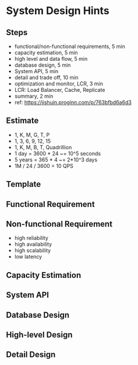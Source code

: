 # System Design Hints

## Steps
- functional/non-functional requirements, 5 min
- capacity estimation, 5 min
- high level and data flow, 5 min
- database design, 5 min
- System API, 5 min
- detail and trade off, 10 min
- optimization and monitor, LCR, 3 min
- LCR: Load Balancer, Cache, Replicate
- summary, 2 min
- ref: https://jishuin.proginn.com/p/763bfbd6a6d3

## Estimate
- 1, K, M, G, T, P
- 1, 3, 6, 9, 12, 15
- 1, K, M, B, T, Quadrillion 
- 1 day = 3600 * 24 ~= 10^5 seconds
- 5 years = 365 * 4 ~= 2*10^3 days
- 1M / 24 / 3600 = 10 QPS

## Template

## Functional Requirement

## Non-functional Requirement
- high reliability 
- high availability
- high scalability
- low latency

## Capacity Estimation

## System API

## Database Design

## High-level Design

## Detail Design
